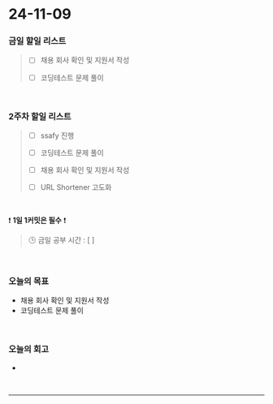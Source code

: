 # 24-11-09

### 금일 할일 리스트

> - [ ] 채용 회사 확인 및 지원서 작성
>
> - [ ] 코딩테스트 문제 풀이

<br/>

### 2주차 할일 리스트

> - [ ] ssafy 진행
>
> - [ ] 코딩테스트 문제 풀이
>
> - [ ] 채용 회사 확인 및 지원서 작성
>
> - [ ] URL Shortener 고도화

<br/>

❗ **1일 1커밋은 필수** ❗

> 🕒 금일 공부 시간 : [ ]

<br/>

### 오늘의 목표

- 채용 회사 확인 및 지원서 작성
- 코딩테스트 문제 풀이

<br>

### 오늘의 회고

-

<br/>

---
